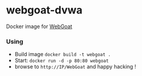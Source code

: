 # webgoat-dvwa
Docker image for [WebGoat](https://github.com/WebGoat/WebGoat)

### Using

- Build image `docker build -t webgoat .`
- Start: `docker run -d -p 80:80 webgoat`
- browse to `http://IP/WebGoat` and happy hacking !


